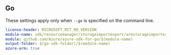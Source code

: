 ## Go

These settings apply only when `--go` is specified on the command line.

``` yaml $(go) && $(track2)
license-header: MICROSOFT_MIT_NO_VERSION
module-name: sdk/resourcemanager/storageimportexport/armstorageimportexport
module: github.com/Azure/azure-sdk-for-go/$(module-name)
output-folder: $(go-sdk-folder)/$(module-name)
azure-arm: true
```
